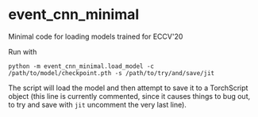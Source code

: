 # event_cnn_minimal
Minimal code for loading models trained for ECCV'20

Run with 

    python -m event_cnn_minimal.load_model -c /path/to/model/checkpoint.pth -s /path/to/try/and/save/jit
    
The script will load the model and then attempt to save it to a TorchScript object (this line is currently commented, since it causes things to bug out, to try and save with `jit` uncomment the very last line).
